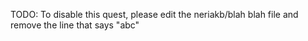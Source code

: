 TODO: To disable this quest, please edit the neriakb/blah blah file and remove the line that says "abc"
